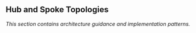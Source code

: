 ## Hub and Spoke Topologies

_This section contains architecture guidance and implementation patterns._
